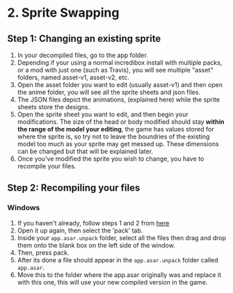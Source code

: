 # 2. Sprite Swapping

## Step 1: Changing an existing sprite
1. In your decompiled files, go to the app folder.
2. Depending if your using a normal incredibox install with multiple packs, or a mod with just one (such as Travis), you will see multiple "asset" folders, named asset-v1, asset-v2, etc.
3. Open the asset folder you want to edit (usually asset-v1) and then open the anime folder, you will see all the sprite sheets and json files.
4. The JSON files depict the animations, (explained here) while the sprite sheets store the designs.
5. Open the sprite sheet you want to edit, and then begin your modifications. The size of the head or body modified should stay **within the range of the model your editing**, the game has values stored for where the sprite is, so try not to leave the boundries of the existing model too much as your sprite may get messed up. These dimensions can be changed but that will be explained later.
6. Once you've modified the sprite you wish to change, you have to recompile your files.

## Step 2: Recompiling your files
### Windows
1. If you haven't already, follow steps 1 and 2 from [here](https://github.com/sealldeveloper/incredibox-modding-docs/tree/main/1.%20Decompilation#step-2-the-slightly-harder-part)
2. Open it up again, then select the 'pack' tab.
3. Inside your `app.asar.unpack` folder, select all the files then drag and drop them onto the blank box on the left side of the window.
4. Then, press pack.
5. After its done a file should appear in the `app.asar.unpack` folder called `app.asar`.
6. Move this to the folder where the app.asar originally was and replace it with this one, this will use your new compiled version in the game.
